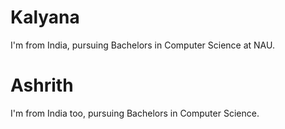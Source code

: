 # Kalyana

I'm from India, pursuing Bachelors in Computer Science at NAU.

# Ashrith
I'm from India too, pursuing Bachelors in Computer Science.
